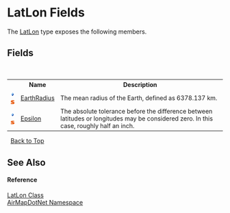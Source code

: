 # LatLon Fields
 

The <a href="a7e51562-8516-7f75-bd21-4eaf0cd97fa8">LatLon</a> type exposes the following members.


## Fields
&nbsp;<table><tr><th></th><th>Name</th><th>Description</th></tr><tr><td>![Public field](media/pubfield.gif "Public field")![Static member](media/static.gif "Static member")</td><td><a href="92044dc3-d94b-0206-820d-8a9c95d23f5a">EarthRadius</a></td><td>
The mean radius of the Earth, defined as 6378.137 km.</td></tr><tr><td>![Public field](media/pubfield.gif "Public field")![Static member](media/static.gif "Static member")</td><td><a href="f63ba042-2bbd-af37-1c7f-ad879fda0900">Epsilon</a></td><td>
The absolute tolerance before the difference between latitudes or longitudes may be considered zero. In this case, roughly half an inch.</td></tr></table>&nbsp;
<a href="#latlon-fields">Back to Top</a>

## See Also


#### Reference
<a href="a7e51562-8516-7f75-bd21-4eaf0cd97fa8">LatLon Class</a><br /><a href="b5783ccd-d544-c2c9-c0be-1f622d02460a">AirMapDotNet Namespace</a><br />